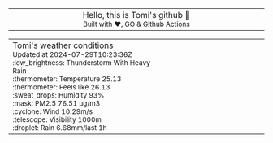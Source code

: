 
<div align="center">
<table>
<tbody>
<td align="center">
<img width="2000" height="0"><br>
Hello, this is Tomi's github 👋<br>
<sup>Built with ❤️, GO & Github Actions</sup><br>
<img width="2000" height="0">
</td>
</tbody>
</table>
</div>
<table>
<tbody>
<td align="left">
<img width="2000" height="0"><br>
Tomi's weather conditions<br>
<sup>Updated at 2024-07-29T10:23:36Z</sup><br>
<sup>:low_brightness: Thunderstorm With Heavy Rain</sup><br>
<sup>:thermometer: Temperature 25.13 </sup><br>
<sup>:thermometer: Feels like 26.13</sup><br>
<sup>:sweat_drops: Humidity 93%</sup><br>
<sup>:mask: PM2.5 76.51 μg/m3</sup><br>
<sup>:cyclone: Wind 10.29m/s </sup><br>
<sup>:telescope: Visibility 1000m </sup><br>
<sup>:droplet: Rain 6.68mm/last 1h </sup><br>
<img width="2000" height="0">
</td>
<td align="left">
<img width="2000" height="0"><br>
<br>
<img width="2000" height="0">
</td>
</tbody>
</table>
</div>
    